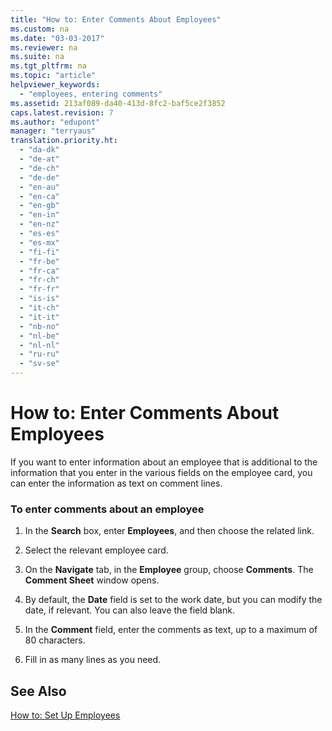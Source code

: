 ```yaml
---
title: "How to: Enter Comments About Employees"
ms.custom: na
ms.date: "03-03-2017"
ms.reviewer: na
ms.suite: na
ms.tgt_pltfrm: na
ms.topic: "article"
helpviewer_keywords: 
  - "employees, entering comments"
ms.assetid: 213af089-da40-413d-8fc2-baf5ce2f3852
caps.latest.revision: 7
ms.author: "edupont"
manager: "terryaus"
translation.priority.ht: 
  - "da-dk"
  - "de-at"
  - "de-ch"
  - "de-de"
  - "en-au"
  - "en-ca"
  - "en-gb"
  - "en-in"
  - "en-nz"
  - "es-es"
  - "es-mx"
  - "fi-fi"
  - "fr-be"
  - "fr-ca"
  - "fr-ch"
  - "fr-fr"
  - "is-is"
  - "it-ch"
  - "it-it"
  - "nb-no"
  - "nl-be"
  - "nl-nl"
  - "ru-ru"
  - "sv-se"
---
```

# How to: Enter Comments About Employees
If you want to enter information about an employee that is additional to the information that you enter in the various fields on the employee card, you can enter the information as text on comment lines.  
  
### To enter comments about an employee  
  
1.  In the **Search** box, enter **Employees**, and then choose the related link.  
  
2.  Select the relevant employee card.  
  
3.  On the **Navigate** tab, in the **Employee** group, choose **Comments**. The **Comment Sheet** window opens.  
  
4.  By default, the **Date** field is set to the work date, but you can modify the date, if relevant. You can also leave the field blank.  
  
5.  In the **Comment** field, enter the comments as text, up to a maximum of 80 characters.  
  
6.  Fill in as many lines as you need.  
  
## See Also  
 [How to: Set Up Employees](../HumanResources/how-to-set-up-employees.md)